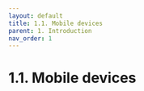 ```yaml
---
layout: default
title: 1.1. Mobile devices
parent: 1. Introduction
nav_order: 1
---
```


# 1.1. Mobile devices

